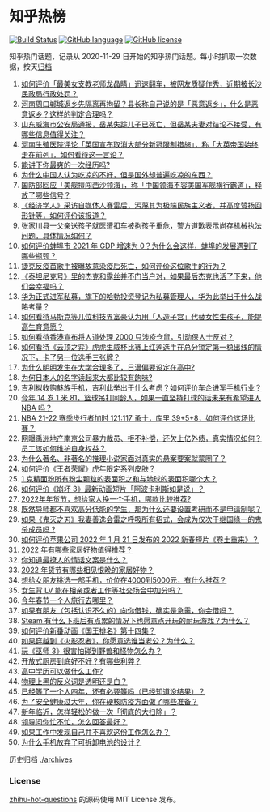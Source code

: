 # 知乎热榜
[![Build Status](https://github.com/ToWeLong/zhihu-hot-questions/workflows/CI/badge.svg)](https://github.com/ToWeLong/zhihu-hot-questions/actions)
[![GitHub language](https://img.shields.io/badge/language-golang-orange.svg)](https://golang.org/)
[![GitHub license](https://img.shields.io/github/license/ToWeLong/zhihu-hot-questions)](https://github.com/ToWeLong/zhihu-hot-questions/blob/main/LICENSE)

知乎热门话题，记录从 2020-11-29 日开始的知乎热门话题。每小时抓取一次数据，按天[归档](./archives)

<!-- BEGIN -->

1. [如何评价「最美女支教老师龙晶睛」迅速翻车，被网友质疑作秀，近期被长沙民政局行政处罚？](https://www.zhihu.com/question/512353600)
1. [河南周口郸城返乡先隔离再拘留？县长称自己说的是「恶意返乡」，什么是恶意返乡？这样的判定合理吗？](https://www.zhihu.com/question/512642024)
1. [山东威海市公安局通报，岳某失踪儿子已死亡，但岳某夫妻对结论不接受，有哪些信息值得关注？](https://www.zhihu.com/question/512681133)
1. [河南生殖医院评论「英国宣布取消大部分新冠限制措施」，称「大英帝国始终走在前列」，如何看待这一言论？](https://www.zhihu.com/question/512518774)
1. [能讲下你最爽的一次经历吗?](https://www.zhihu.com/question/383722225)
1. [为什么中国人认为吃凉的不好，但是国外却普遍吃凉的东西？](https://www.zhihu.com/question/492537225)
1. [国防部回应「美舰擅闯西沙领海」，称「中国领海不容美国军舰横行霸道」，释放了哪些信号？](https://www.zhihu.com/question/512483040)
1. [《经济学人》采访自媒体人赛雷后，污蔑其为极端民族主义者，并高度赞扬回形针等，如何评价该报道？](https://www.zhihu.com/question/512450210)
1. [张家川县一父亲送孩子就医遭扣车被拘孩子重危，警方道歉表示尚存机械执法问题，具体情况如何？](https://www.zhihu.com/question/512452176)
1. [如何评价蚌埠市 2021 年 GDP 增速为 0？为什么会这样，蚌埠的发展遇到了哪些瓶颈？](https://www.zhihu.com/question/512522478)
1. [捷克反疫苗歌手被曝故意染疫后死亡，如何评价这位歌手的行为？](https://www.zhihu.com/question/512481063)
1. [《泰坦尼克号》里的杰克和露丝并不门当户对，如果最后杰克也活了下来，他们会幸福吗？](https://www.zhihu.com/question/281328873)
1. [华为正式进军私募，旗下的哈勃投资登记为私募管理人，华为此举出于什么战略考量？](https://www.zhihu.com/question/512366218)
1. [如何看待马斯克等几位科技界富豪认为用「人造子宫」代替女性生孩子，能提高生育意愿？](https://www.zhihu.com/question/512574466)
1. [如何看待香港宣布将人道处理 2000 只涉疫仓鼠，引动保人士反对？](https://www.zhihu.com/question/512368831)
1. [如何看待《云顶之弈》虎虎生威杯比赛上红莲选手在总分锁定第一稳出线的情况下，卡了另一位选手三张牌？](https://www.zhihu.com/question/511929884)
1. [为什么明明发生在大学合理多了，日漫偏要设定在高中?](https://www.zhihu.com/question/512418692)
1. [为何日本人的名字读起来大都比较有韵味?](https://www.zhihu.com/question/20268740)
1. [吉利拟收购魅族手机，吉利此举出于什么考虑？如何评价车企进军手机行业？](https://www.zhihu.com/question/512665519)
1. [今年 14 岁 1 米 81，篮球吊打同龄人，如果一直坚持打球的话未来有希望进入 NBA 吗？](https://www.zhihu.com/question/512472909)
1. [NBA 21-22 赛季步行者加时 121:117 勇士，库里 39+5+8，如何评价这场比赛？](https://www.zhihu.com/question/512637384)
1. [网曝禹洲地产南京公司暴力裁员、拒不补偿，还欠上亿外债，真实情况如何？员工该如何维护自身权益？](https://www.zhihu.com/question/511807632)
1. [为什么著名、非著名的推理小说家面对真实的悬案要案就蒙圈了？](https://www.zhihu.com/question/51404208)
1. [如何评价《王者荣耀》虎年限定系列皮肤？](https://www.zhihu.com/question/511989402)
1. [1 克精面粉所有粉尘颗粒的表面积之和与地球的表面积哪个大？](https://www.zhihu.com/question/511429449)
1. [如何评价《崩坏 3》最新动画短片「阿波卡利斯如是说」？](https://www.zhihu.com/question/512664073)
1. [2022年年货节，想给家人换一个手机，哪款比较推荐?](https://www.zhihu.com/question/512658205)
1. [既然导师都不喜欢高分低能的学生，那为什么还要设置考研而不是申请制呢？](https://www.zhihu.com/question/512124617)
1. [如果《鬼灭之刃》我妻善逸会雷之呼吸所有招式，会成为仅次于继国缘一的鬼杀成员吗 ?](https://www.zhihu.com/question/511684653)
1. [如何评价苹果公司 2022 年 1 月 21 日发布的 2022 新春短片《卷土重来》？](https://www.zhihu.com/question/512628739)
1. [2022 年有哪些家居好物值得推荐？](https://www.zhihu.com/question/511228964)
1. [你知道最撩人的情话文案是什么？](https://www.zhihu.com/question/506295732)
1. [2022 年货节有哪些相见恨晚的家居好物？](https://www.zhihu.com/question/510599552)
1. [想给女朋友挑选一部手机，价位在4000到5000元，有什么推荐？](https://www.zhihu.com/question/337273132)
1. [女生背 LV 能在相亲或者工作等社交场合中加分吗？](https://www.zhihu.com/question/511103524)
1. [今年春节一个人旅行去哪里？](https://www.zhihu.com/question/512248505)
1. [如果有朋友（包括认识不久的）向你借钱，确实是急需，你会借吗？](https://www.zhihu.com/question/512271066)
1. [Steam 有什么下班后有点累的情况下也愿意点开玩的耐玩游戏？为什么？](https://www.zhihu.com/question/510721924)
1. [如何评价新番动画《国王排名》第十四集？](https://www.zhihu.com/question/512488342)
1. [如果穿越到《火影忍者》，你愿意选谁当老公？为什么？](https://www.zhihu.com/question/511490851)
1. [玩《巫师 3》很害怕碰到野兽和怪物怎么办？](https://www.zhihu.com/question/510457730)
1. [开放式厨房到底好不好？有哪些利弊？](https://www.zhihu.com/question/448534349)
1. [高中学历可以做什么工作?](https://www.zhihu.com/question/512199677)
1. [物理上黑的反义词是透明还是白？](https://www.zhihu.com/question/508915287)
1. [已经等了一个人四年，还有必要等吗（已经知道没结果）？](https://www.zhihu.com/question/510801430)
1. [为了安全健康过大年，你在硬核防疫方面做了哪些准备？](https://www.zhihu.com/question/511956380)
1. [新年临近，怎样轻松的做一次「彻底的大扫除」？](https://www.zhihu.com/question/510974934)
1. [领导问你忙不忙，怎么回答最好？](https://www.zhihu.com/question/509232540)
1. [如果工作中发现自己并不喜欢这份工作怎么办？](https://www.zhihu.com/question/507362005)
1. [为什么手机放弃了可拆卸电池的设计？](https://www.zhihu.com/question/506434153)

<!-- END -->

历史归档 [./archives](./archives)


### License
[zhihu-hot-questions](https://github.com/towelong/zhihu-hot-questions) 的源码使用 MIT License 发布。